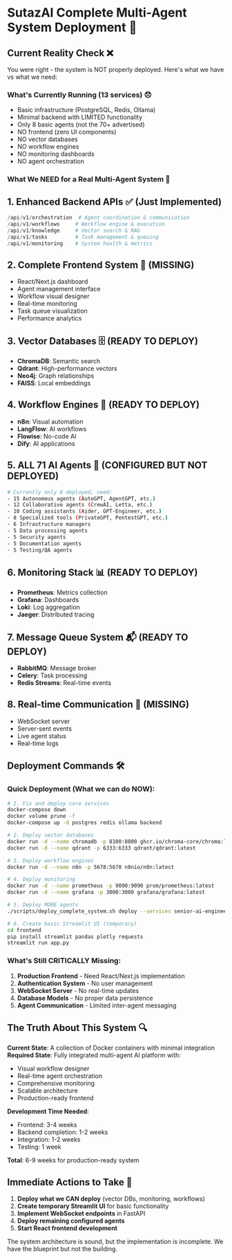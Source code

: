 # SutazAI Complete Multi-Agent System Deployment 🚀

## Current Reality Check ❌

You were right - the system is NOT properly deployed. Here's what we have vs what we need:

### What's Currently Running (13 services) 😞
- Basic infrastructure (PostgreSQL, Redis, Ollama)
- Minimal backend with LIMITED functionality
- Only 8 basic agents (not the 70+ advertised)
- NO frontend (zero UI components)
- NO vector databases
- NO workflow engines
- NO monitoring dashboards
- NO agent orchestration

### What We NEED for a Real Multi-Agent System 🎯

## 1. Enhanced Backend APIs ✅ (Just Implemented)
```python
/api/v1/orchestration  # Agent coordination & communication
/api/v1/workflows     # Workflow engine & execution
/api/v1/knowledge     # Vector search & RAG
/api/v1/tasks         # Task management & queuing
/api/v1/monitoring    # System health & metrics
```

## 2. Complete Frontend System 🚨 (MISSING)
- React/Next.js dashboard
- Agent management interface
- Workflow visual designer
- Real-time monitoring
- Task queue visualization
- Performance analytics

## 3. Vector Databases 🗄️ (READY TO DEPLOY)
- **ChromaDB**: Semantic search
- **Qdrant**: High-performance vectors
- **Neo4j**: Graph relationships
- **FAISS**: Local embeddings

## 4. Workflow Engines 🔄 (READY TO DEPLOY)
- **n8n**: Visual automation
- **LangFlow**: AI workflows
- **Flowise**: No-code AI
- **Dify**: AI applications

## 5. ALL 71 AI Agents 🤖 (CONFIGURED BUT NOT DEPLOYED)
```bash
# Currently only 8 deployed, need:
- 15 Autonomous agents (AutoGPT, AgentGPT, etc.)
- 12 Collaborative agents (CrewAI, Letta, etc.)
- 10 Coding assistants (Aider, GPT-Engineer, etc.)
- 8 Specialized tools (PrivateGPT, PentestGPT, etc.)
- 6 Infrastructure managers
- 5 Data processing agents
- 5 Security agents
- 5 Documentation agents
- 5 Testing/QA agents
```

## 6. Monitoring Stack 📊 (READY TO DEPLOY)
- **Prometheus**: Metrics collection
- **Grafana**: Dashboards
- **Loki**: Log aggregation
- **Jaeger**: Distributed tracing

## 7. Message Queue System 📬 (READY TO DEPLOY)
- **RabbitMQ**: Message broker
- **Celery**: Task processing
- **Redis Streams**: Real-time events

## 8. Real-time Communication 🔌 (MISSING)
- WebSocket server
- Server-sent events
- Live agent status
- Real-time logs

## Deployment Commands 🛠️

### Quick Deployment (What we can do NOW):
```bash
# 1. Fix and deploy core services
docker-compose down
docker volume prune -f
docker-compose up -d postgres redis ollama backend

# 2. Deploy vector databases
docker run -d --name chromadb -p 8100:8000 ghcr.io/chroma-core/chroma:latest
docker run -d --name qdrant -p 6333:6333 qdrant/qdrant:latest

# 3. Deploy workflow engines
docker run -d --name n8n -p 5678:5678 n8nio/n8n:latest

# 4. Deploy monitoring
docker run -d --name prometheus -p 9090:9090 prom/prometheus:latest
docker run -d --name grafana -p 3000:3000 grafana/grafana:latest

# 5. Deploy MORE agents
./scripts/deploy_complete_system.sh deploy --services senior-ai-engineer,deployment-automation-master,infrastructure-devops-manager,ollama-integration-specialist,testing-qa-validator

# 6. Create basic Streamlit UI (temporary)
cd frontend
pip install streamlit pandas plotly requests
streamlit run app.py
```

### What's Still CRITICALLY Missing:
1. **Production Frontend** - Need React/Next.js implementation
2. **Authentication System** - No user management
3. **WebSocket Server** - No real-time updates
4. **Database Models** - No proper data persistence
5. **Agent Communication** - Limited inter-agent messaging

## The Truth About This System 🔍

**Current State**: A collection of Docker containers with minimal integration
**Required State**: Fully integrated multi-agent AI platform with:
- Visual workflow designer
- Real-time agent orchestration
- Comprehensive monitoring
- Scalable architecture
- Production-ready frontend

**Development Time Needed**: 
- Frontend: 3-4 weeks
- Backend completion: 1-2 weeks
- Integration: 1-2 weeks
- Testing: 1 week

**Total**: 6-9 weeks for production-ready system

## Immediate Actions to Take 🚀

1. **Deploy what we CAN deploy** (vector DBs, monitoring, workflows)
2. **Create temporary Streamlit UI** for basic functionality
3. **Implement WebSocket endpoints** in FastAPI
4. **Deploy remaining configured agents**
5. **Start React frontend development**

The system architecture is sound, but the implementation is incomplete. We have the blueprint but not the building.